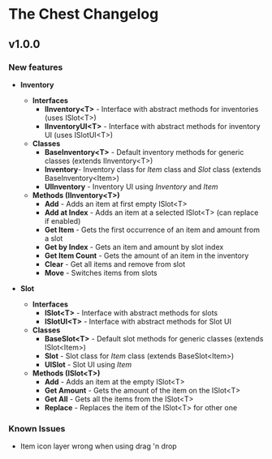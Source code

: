# The Chest Changelog

## v1.0.0

### New features

* **Inventory**
  * **Interfaces**
     * **IInventory\<T>**  - Interface with abstract methods for inventories (uses ISlot\<T>)
     * **IInventoryUI\<T>** - Interface with abstract methods for inventory UI (uses ISlotUI\<T>)
  * **Classes**
     * **BaseInventory\<T>** - Default inventory methods for generic classes (extends IInventory\<T>)
     * **Inventory**-  Inventory class for _Item_ class and _Slot_ class (extends BaseInventory\<Item>)
    * **UIInventory** - Inventory UI using _Inventory_ and _Item_
  * **Methods (IInventory\<T>)**
    * **Add** - Adds an item at first empty ISlot\<T>
    * **Add at Index** - Adds an item at a selected ISlot\<T> (can replace if enabled)
    * **Get Item** - Gets the first occurrence of an item and amount from a slot
    * **Get by Index** - Gets an item and amount by slot index 
    * **Get Item Count** - Gets the amount of an item in the inventory
    * **Clear** - Get all items and remove from slot
    * **Move** - Switches items from slots

* **Slot**
  * **Interfaces**
     * **ISlot\<T>** -  Interface with abstract methods for slots 
     * **ISlotUI\<T>** -  Interface with abstract methods for Slot UI 
  * **Classes**
     * **BaseSlot\<T>** - Default slot methods for generic classes  (extends ISlot\<Item>)
     * **Slot** - Slot class for _Item_ class (extends BaseSlot\<Item>)
     * **UISlot** - Slot UI using  _Item_ 
  * **Methods (ISlot\<T>)**
    * **Add** - Adds an item at the empty ISlot\<T> 
    * **Get Amount** - Gets the amount of the item on the ISlot\<T> 
    * **Get All** - Gets all the items from the ISlot\<T> 
    * **Replace** - Replaces the item of the ISlot\<T> for other one

### Known Issues
* Item icon layer wrong when using drag 'n drop